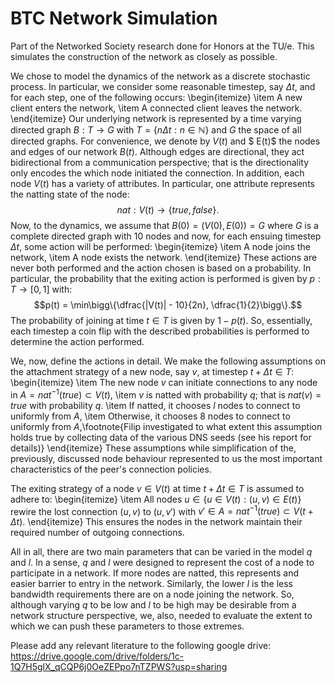 # BTC Network Simulation

Part of the Networked Society research done for Honors at the TU/e. This simulates the construction of the network as closely as possible. 

We chose to model the dynamics of the network as a discrete stochastic process. In particular, we consider some reasonable timestep, say $\Delta t$, and for each step, one of the following occurs:
\begin{itemize}
    \item A new client enters the network,
    \item A connected client leaves the network.
\end{itemize}
Our underlying network is represented by a time varying directed graph $B: T \rightarrow G$ with $T = \{ n \Delta t : n \in \mathbb{N} \}$ and $G$ the space of all directed graphs. For convenience, we denote by $V(t)$ and $ E(t)$ the nodes and edges of our network $B(t)$. Although edges are directional, they act bidirectional from a communication perspective; that is the directionality only encodes the which node initiated the connection. In addition, each node $V(t)$ has a variety of attributes. In particular, one attribute represents the natting state of the node:
$$nat: V(t) \rightarrow \{ true, false \}.$$
Now, to the dynamics, we assume that $B(0) = (V(0), E(0)) = G$ where $G$ is a complete directed graph with $10$ nodes and now, for each ensuing timestep $\Delta t$, some action will be performed:
\begin{itemize}
    \item A node joins the network,
    \item A node exists the network.
\end{itemize}
These actions are never both performed and the action chosen is based on a probability. In particular, the probability that the exiting action is performed is given by $p: T \rightarrow [0,1]$ with:
$$p(t) = \min\bigg\{\dfrac{|V(t)| - 10}{2n}, \dfrac{1}{2}\bigg\}.$$
The probability of joining at time $t \in T$ is given by $1 - p(t)$. So, essentially, each timestep a coin flip with the described probabilities is performed to determine the action performed. 

We, now, define the actions in detail. We make the following assumptions on the attachment strategy of a new node, say $v$, at timestep $t + \Delta t \in T$: 
\begin{itemize}
    \item The new node $v$ can initiate connections to any node in $A = nat^{-1}(true) \subset V(t)$,
    \item $v$ is natted with probability $q$; that is $nat(v) = true$ with probability $q$.
    \item If natted, it chooses $l$ nodes to connect to uniformly from $A$,
    \item Otherwise, it chooses $8$ nodes to connect to uniformly from $A$,\footnote{Filip investigated to what extent this assumption holds true by collecting data of the various DNS seeds (see his report for details)}
\end{itemize}
These assumptions while simplification of the, previously, discussed node behaviour represented to us the most important characteristics of the peer's connection policies.

The exiting strategy of a node $v \in V(t)$ at time $t + \Delta t \in T$ is assumed to adhere to:
\begin{itemize}
    \item All nodes $u \in \{ u \in V(t) : (u,v) \in E(t) \}$ rewire the lost connection $(u,v)$ to $(u,v')$ with $v' \in A = nat^{-1}(true) \subset V(t + \Delta t)$.
\end{itemize}
This ensures the nodes in the network maintain their required number of outgoing connections.

All in all, there are two main parameters that can be varied in the model $q$ and $l$. In a sense, $q$ and $l$ were designed to represent the cost of a node to participate in a network. If more nodes are natted, this represents and easier barrier to entry in the network. Similarly, the lower $l$ is the less bandwidth requirements there are on a node joining the network. So, although varying $q$ to be low and $l$ to be high may be desirable from a network structure perspective, we, also, needed to evaluate the extent to which we can push these parameters to those extremes.

Please add any relevant literature to the following google drive:
https://drive.google.com/drive/folders/1c-1Q7H5glX_qCQP6j0OeZEPpo7nTZPWS?usp=sharing
